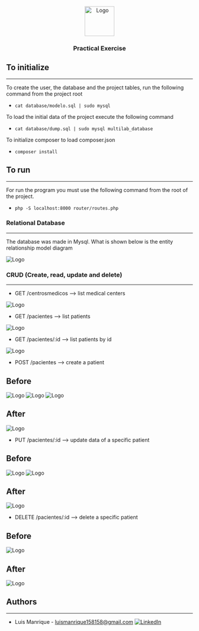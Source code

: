 <a name="readme-top"></a>


<!-- PROJECT LOGO -->
<br />
<div align="center">
  <a href="https://github.com/luismch158158/Assignment_by_projects">
    <img src="images/ingenieria.png" alt="Logo" width="80" height="80">
  </a>

<h3 align="center">Practical Exercise</h3>


</div>

## To initialize
---
To create the user, the database and the project tables, run the following command from the project root

- `cat database/modelo.sql | sudo mysql`

To load the initial data of the project execute the following command

- `cat database/dump.sql | sudo mysql multilab_database`

To initialize composer to load composer.json
- `composer install`

## To run
---
For run the program you must use the following command from the root of the project.
- `php -S localhost:8000 router/routes.php`


### Relational Database
---
The database was made in Mysql. What is shown below is the entity relationship model diagram




<img src="images/database_mysql.JPG" alt="Logo">






### CRUD (Create, read, update and delete)
---

- GET /centrosmedicos --> list medical centers


<img src="images/ejercicio_1.JPG" alt="Logo">

- GET /pacientes --> list patients

<img src="images/pacientes.JPG" alt="Logo">

- GET /pacientes/:id --> list patients by id

<img src="images/pacientes_by_id.JPG" alt="Logo">


- POST /pacientes --> create a patient

Before
---
<img src="images/pacientes.JPG" alt="Logo">

<img src="images/agregar_nuevo_paciente.JPG" alt="Logo">

<img src="images/agregar_nuevo_paciente_2.JPG" alt="Logo">


After
---
<img src="images/agregar_nuevo_paciente_3.JPG" alt="Logo">


- PUT /pacientes/:id --> update data of a specific patient

Before
---
<img src="images/agregar_nuevo_paciente_3.JPG" alt="Logo">

<img src="images/actualizar_paciente.JPG" alt="Logo">

After
---
<img src="images/actualizar_paciente_2.JPG" alt="Logo">


- DELETE /pacientes/:id --> delete a specific patient

Before
---
<img src="images/eliminar_paciente.JPG" alt="Logo">

After
---
<img src="images/eliminar_paciente_2.JPG" alt="Logo">


## Authors
---

- Luis Manrique - <luismanrique158158@gmail.com> [![LinkedIn][linkedin-shield]][linkedin-url-luis]

[linkedin-shield]: https://img.shields.io/badge/-LinkedIn-black.svg?style=for-the-badge&logo=linkedin&colorB=555
[linkedin-url-luis]: https://www.linkedin.com/in/luis-manrique158158/